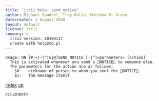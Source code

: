 ```yaml
---
title: 'ircii help: send_notice'
author: Michael Sandrof, Troy Rollo, Matthew R. Green
datecreated: 3 August 2020
layout: default
license: ircii
summary: >
  ircii version: 20190117
  create with help2md.pl
---
```

```
Usage: ON [#|+|-|^|&|@]SEND_NOTICE [-|^]<parameters> [action]
  This is activated whenever you send a NOTICE to someone else.
  The parameters for the action are as follows:
    $0    nickname of person to whom you sent the NOTICE
    $1-   The message itself
```

[index](index.html)
[up](..)

<small> ircii 20190117 </small>
